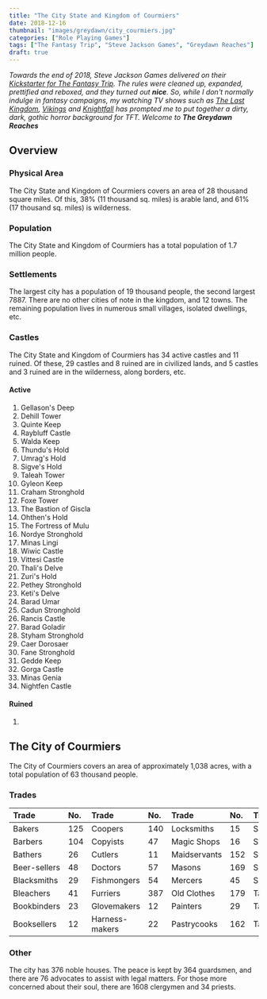 ```yaml
---
title: "The City State and Kingdom of Courmiers"
date: 2018-12-16
thumbnail: "images/greydawn/city_courmiers.jpg"
categories: ["Role Playing Games"]
tags: ["The Fantasy Trip", "Steve Jackson Games", "Greydawn Reaches"]
draft: true
---
```


_Towards the end of 2018, Steve Jackson Games delivered on their [Kickstarter for The Fantasy Trip](https://www.kickstarter.com/projects/sjgames/the-fantasy-trip-old-school-roleplaying). The rules were cleaned up, expanded, prettified and reboxed, and they turned out **nice**. So, while I don't normally indulge in fantasy campaigns, my watching TV shows such as [The Last Kingdom](https://www.imdb.com/title/tt4179452/), [Vikings](https://www.imdb.com/title/tt2306299) and [Knightfall](https://www.imdb.com/title/tt4555364/) has prompted me to put together a dirty, dark, gothic horror background for TFT. Welcome to **The Greydawn Reaches**_

## Overview

### Physical Area
The City State and Kingdom of Courmiers covers an area of 28 thousand square miles. Of this, 38% (11 thousand sq. miles) is arable land, and 61% (17 thousand sq. miles) is wilderness.

### Population
The City State and Kingdom of Courmiers has a total population of 1.7 million people.

### Settlements
The largest city has a population of 19 thousand people, the second largest 7887. There are no other cities of note in the kingdom, and 12 towns. The remaining population lives in numerous small villages, isolated dwellings, etc.

### Castles
The City State and Kingdom of Courmiers has 34 active castles and 11 ruined. Of these, 29 castles and 8 ruined are in civilized lands, and 5 castles and 3 ruined are in the wilderness, along borders, etc.

#### Active
1. Gellason's Deep
2. Dehill Tower
3. Quinte Keep
4. Raybluff Castle
5. Walda Keep
6. Thundu's Hold
7. Umrag's Hold
8. Sigve's Hold
9. Taleah Tower
10. Gyleon Keep
11. Craham Stronghold
12. Foxe Tower
13. The Bastion of Giscla
14. Ohthen's Hold
15. The Fortress of Mulu
16. Nordye Stronghold
17. Minas Lingi
18. Wiwic Castle
19. Vittesi Castle
20. Thali's Delve
21. Zuri's Hold
22. Pethey Stronghold
23. Keti's Delve
24. Barad Umar
25. Cadun Stronghold
26. Rancis Castle
27. Barad Goladir
28. Styham Stronghold
29. Caer Dorosaer
30. Fane Stronghold
31. Gedde Keep
32. Gorga Castle
33. Minas Genia
34. Nightfen Castle

#### Ruined
1. 

## The City of Courmiers
The City of Courmiers covers an area of approximately 1,038 acres, with a total population of 63 thousand people.

### Trades

Trade|No.|Trade|No.|Trade|No.|Trade|No.
:-----|:-----|:-----|:-----|:-----|:-----|:-----|:-----
Bakers|125|Coopers|140|Locksmiths|15|Saddlers|93
Barbers|104|Copyists|47|Magic Shops|16|Scabbardmakers|42
Bathers|26|Cutlers|11|Maidservants|152|Sculptors|32
Beer-sellers|48|Doctors|57|Masons|169|Shoemakers|533
Blacksmiths|29|Fishmongers|54|Mercers|45|Spice Merchants|39
Bleachers|41|Furriers|387|Old Clothes|179|Tailors|227
Bookbinders|23|Glovemakers|12|Painters|29|Tanners|44
Booksellers|12|Harness-makers|22|Pastrycooks|162|Taverns|77

### Other
The city has 376 noble houses. The peace is kept by 364 guardsmen, and there are 76 advocates to assist with legal matters. For those more concerned about their soul, there are 1608 clergymen and 34 priests.